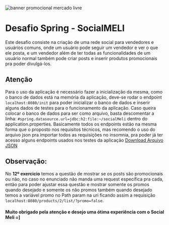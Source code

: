 ![banner promocional mercado livre](https://www.meioemensagem.com.br/wp-content/uploads/2016/05/mercado_livre_1600.jpg)
# Desafio Spring - SocialMELI
Este desafio consiste na criação de uma rede social para vendedores e usuários comuns, onde um usuário pode seguir um vendedor e ver o que ele posta, e um vendedor além de ter todas as funcionalidades de um usuário normal também pode criar posts e inserir produtos promocionais pra poder divulgá-los.

## **Atenção**
Para o uso da aplicação é necessário fazer a inicialização da mesma, como o banco de dados está na memória da aplicação, deve-se rodar o endpoint `localhost:8080/init` para poder inicializar o banco de dados e inserir alguns dados de testes para o funcionamento da aplicação.
Caso queira colocar o banco de dados para ser como arquivo, basta descomentar a linha: `#spring.datasource.url=jdbc:h2:file:~/socialMeli` dentro do application.properties.
Basicamente todos os endpoints estão na mesma forma que o proposto nos requisitos técnicos, mas recomendo o uso do arquivo json pra importar todos as requisições no insomnia, pra poder já ter acesso alguns endpoints usados nos testes da aplicação
[Download Arquivo JSON](https://drive.google.com/file/d/1kfw_Edszq_68NjKxjcxROGJ0KjZhRCmx/view?usp=sharing)

## Observação:
No **12º exercicio** temos a questão de mostrar se os posts são promocionais ou não, no caso no enunciado não manda uma request específica pra cada, então para poder ajustar essa questão e mostrar somente os promos quando desejado e somente os não promos também quando desejado temos a variável promo no Path param na uri ficando assim a requisição `localhost:8080/products/2/list/?promo=false`.

#### Muito obrigado pela atenção e desejo uma ótima experiência com o Social Meli =]
